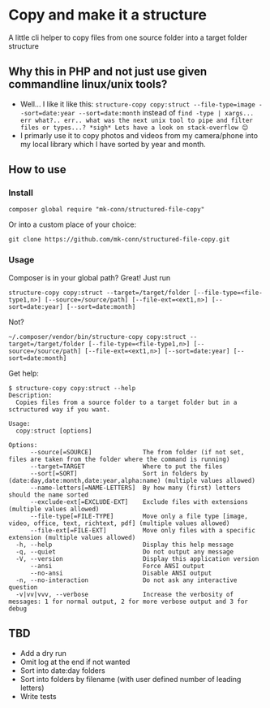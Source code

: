# Copy and make it a structure

A little cli helper to copy files from one source folder into a target folder structure

## Why this in PHP and not just use given commandline linux/unix tools?

* Well... I like it like this: `structure-copy copy:struct --file-type=image --sort=date:year --sort=date:month` 
instead of `find -type | xargs... err what?.. err.. what was the next unix tool to pipe and filter files or types...? *sigh* Lets have a look on stack-overflow 😊`
* I primarly use it to copy photos and videos from my camera/phone into my local library which I have sorted by year and month.

## How to use

### Install 

`composer global require "mk-conn/structured-file-copy"`

Or into a custom place of your choice:

`git clone https://github.com/mk-conn/structured-file-copy.git`


### Usage

Composer is in your global path? Great! Just run

```shell script
structure-copy copy:struct --target=/target/folder [--file-type=<file-type1,n>] [--source=/source/path] [--file-ext=<ext1,n>] [--sort=date:year] [--sort=date:month]
```

Not?
```shell script
~/.composer/vendor/bin/structure-copy copy:struct --target=/target/folder [--file-type=<file-type1,n>] [--source=/source/path] [--file-ext=<ext1,n>] [--sort=date:year] [--sort=date:month]
```

Get help:
```textmate
$ structure-copy copy:struct --help
Description:
  Copies files from a source folder to a target folder but in a sctructured way if you want.

Usage:
  copy:struct [options]

Options:
      --source[=SOURCE]              The from folder (if not set, files are taken from the folder where the command is running)
      --target=TARGET                Where to put the files
      --sort[=SORT]                  Sort in folders by (date:day,date:month,date:year,alpha:name) (multiple values allowed)
      --name-letters[=NAME-LETTERS]  By how many (first) letters should the name sorted
      --exclude-ext[=EXCLUDE-EXT]    Exclude files with extensions (multiple values allowed)
      --file-type[=FILE-TYPE]        Move only a file type [image, video, office, text, richtext, pdf] (multiple values allowed)
      --file-ext[=FILE-EXT]          Move only files with a specific extension (multiple values allowed)
  -h, --help                         Display this help message
  -q, --quiet                        Do not output any message
  -V, --version                      Display this application version
      --ansi                         Force ANSI output
      --no-ansi                      Disable ANSI output
  -n, --no-interaction               Do not ask any interactive question
  -v|vv|vvv, --verbose               Increase the verbosity of messages: 1 for normal output, 2 for more verbose output and 3 for debug
```


## TBD

* Add a dry run
* Omit log at the end if not wanted 
* Sort into date:day folders
* Sort into folders by filename (with user defined number of leading letters)
* Write tests